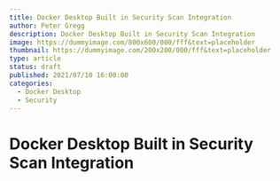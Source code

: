 ```yaml
---
title: Docker Desktop Built in Security Scan Integration
author: Peter Gregg
description: Docker Desktop Built in Security Scan Integration
image: https://dummyimage.com/800x600/000/fff&text=placeholder
thumbnail: https://dummyimage.com/200x200/000/fff&text=placeholder
type: article
status: draft
published: 2021/07/10 16:00:00
categories: 
  - Docker Desktop
  - Security
---
```


# Docker Desktop Built in Security Scan Integration